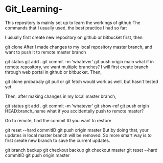 # Git_Learning-
This repository is mainly set up to learn the workings of github
The commands that I usually used, the best practice I had so far:

I usually first create new repository on github or bitbucket first, then

git clone
After I made changes to my local repository master branch, and want to push it to remote master branch

git status
git add .
git commit -m 'whatever'
git push origin main
what if in remote repository, we want multiple branches? I will first create branch through web portal in github or bitbucket. Then,

git clone
probabaly git pull or git fetch would work as well, but hasn't tested yet.

Then, after making changes in my local master branch,

git status
git add .
git commit -m 'whatever'
git show-ref
git push origin HEAD:branch_name
what if you accidentally push to remote master?

Go to remote, find the commit ID you want to restore

git reset --hard commitID
git push origin master
But by doing that, your updates in local master branch will be removed. So more smart way is to first create new branch to save the current updates.

git branch backup
git checkout backup
git checkout master
git reset --hard commitID
git push origin master
